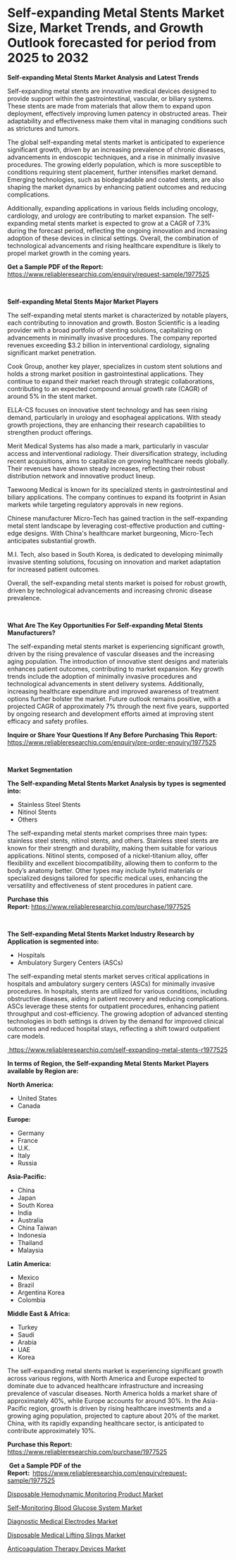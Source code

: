 <p><h1>Self-expanding Metal Stents Market Size, Market Trends, and Growth Outlook forecasted for period from 2025 to 2032</h1></p><p><strong>Self-expanding Metal Stents Market Analysis and Latest Trends</strong></p>
<p><p>Self-expanding metal stents are innovative medical devices designed to provide support within the gastrointestinal, vascular, or biliary systems. These stents are made from materials that allow them to expand upon deployment, effectively improving lumen patency in obstructed areas. Their adaptability and effectiveness make them vital in managing conditions such as strictures and tumors.</p><p>The global self-expanding metal stents market is anticipated to experience significant growth, driven by an increasing prevalence of chronic diseases, advancements in endoscopic techniques, and a rise in minimally invasive procedures. The growing elderly population, which is more susceptible to conditions requiring stent placement, further intensifies market demand. Emerging technologies, such as biodegradable and coated stents, are also shaping the market dynamics by enhancing patient outcomes and reducing complications.</p><p>Additionally, expanding applications in various fields including oncology, cardiology, and urology are contributing to market expansion. The self-expanding metal stents market is expected to grow at a CAGR of 7.3% during the forecast period, reflecting the ongoing innovation and increasing adoption of these devices in clinical settings. Overall, the combination of technological advancements and rising healthcare expenditure is likely to propel market growth in the coming years.</p></p>
<p><strong>Get a Sample PDF of the Report:&nbsp;</strong> <a href="https://www.reliableresearchiq.com/enquiry/request-sample/1977525?utm_campaign=1159&utm_medium=2&utm_source=Github&utm_content=ia&utm_term=05032025&utm_id=self-expanding-metal-stents">https://www.reliableresearchiq.com/enquiry/request-sample/1977525</a></p>
<p>&nbsp;</p>
<p><strong>Self-expanding Metal Stents Major Market Players</strong></p>
<p><p>The self-expanding metal stents market is characterized by notable players, each contributing to innovation and growth. Boston Scientific is a leading provider with a broad portfolio of stenting solutions, capitalizing on advancements in minimally invasive procedures. The company reported revenues exceeding $3.2 billion in interventional cardiology, signaling significant market penetration.</p><p>Cook Group, another key player, specializes in custom stent solutions and holds a strong market position in gastrointestinal applications. They continue to expand their market reach through strategic collaborations, contributing to an expected compound annual growth rate (CAGR) of around 5% in the stent market.</p><p>ELLA-CS focuses on innovative stent technology and has seen rising demand, particularly in urology and esophageal applications. With steady growth projections, they are enhancing their research capabilities to strengthen product offerings.</p><p>Merit Medical Systems has also made a mark, particularly in vascular access and interventional radiology. Their diversification strategy, including recent acquisitions, aims to capitalize on growing healthcare needs globally. Their revenues have shown steady increases, reflecting their robust distribution network and innovative product lineup.</p><p>Taewoong Medical is known for its specialized stents in gastrointestinal and biliary applications. The company continues to expand its footprint in Asian markets while targeting regulatory approvals in new regions.</p><p>Chinese manufacturer Micro-Tech has gained traction in the self-expanding metal stent landscape by leveraging cost-effective production and cutting-edge designs. With China's healthcare market burgeoning, Micro-Tech anticipates substantial growth.</p><p>M.I. Tech, also based in South Korea, is dedicated to developing minimally invasive stenting solutions, focusing on innovation and market adaptation for increased patient outcomes.</p><p>Overall, the self-expanding metal stents market is poised for robust growth, driven by technological advancements and increasing chronic disease prevalence.</p></p>
<p>&nbsp;</p>
<p><strong>What Are The Key Opportunities For Self-expanding Metal Stents Manufacturers?</strong></p>
<p><p>The self-expanding metal stents market is experiencing significant growth, driven by the rising prevalence of vascular diseases and the increasing aging population. The introduction of innovative stent designs and materials enhances patient outcomes, contributing to market expansion. Key growth trends include the adoption of minimally invasive procedures and technological advancements in stent delivery systems. Additionally, increasing healthcare expenditure and improved awareness of treatment options further bolster the market. Future outlook remains positive, with a projected CAGR of approximately 7% through the next five years, supported by ongoing research and development efforts aimed at improving stent efficacy and safety profiles.</p></p>
<p><strong>Inquire or Share Your Questions If Any Before Purchasing This Report:</strong> <a href="https://www.reliableresearchiq.com/enquiry/pre-order-enquiry/1977525?utm_campaign=1159&utm_medium=2&utm_source=Github&utm_content=ia&utm_term=05032025&utm_id=self-expanding-metal-stents">https://www.reliableresearchiq.com/enquiry/pre-order-enquiry/1977525</a></p>
<p>&nbsp;</p>
<p><strong>Market Segmentation</strong></p>
<p><strong>The Self-expanding Metal Stents Market Analysis by types is segmented into:</strong></p>
<p><ul><li>Stainless Steel Stents</li><li>Nitinol Stents</li><li>Others</li></ul></p>
<p><p>The self-expanding metal stents market comprises three main types: stainless steel stents, nitinol stents, and others. Stainless steel stents are known for their strength and durability, making them suitable for various applications. Nitinol stents, composed of a nickel-titanium alloy, offer flexibility and excellent biocompatibility, allowing them to conform to the body’s anatomy better. Other types may include hybrid materials or specialized designs tailored for specific medical uses, enhancing the versatility and effectiveness of stent procedures in patient care.</p></p>
<p><strong>Purchase this Report:&nbsp;</strong><a href="https://www.reliableresearchiq.com/purchase/1977525?utm_campaign=1159&utm_medium=2&utm_source=Github&utm_content=ia&utm_term=05032025&utm_id=self-expanding-metal-stents">https://www.reliableresearchiq.com/purchase/1977525</a></p>
<p>&nbsp;</p>
<p><strong>The Self-expanding Metal Stents Market Industry Research by Application is segmented into:</strong></p>
<p><ul><li>Hospitals</li><li>Ambulatory Surgery Centers (ASCs)</li></ul></p>
<p><p>The self-expanding metal stents market serves critical applications in hospitals and ambulatory surgery centers (ASCs) for minimally invasive procedures. In hospitals, stents are utilized for various conditions, including obstructive diseases, aiding in patient recovery and reducing complications. ASCs leverage these stents for outpatient procedures, enhancing patient throughput and cost-efficiency. The growing adoption of advanced stenting technologies in both settings is driven by the demand for improved clinical outcomes and reduced hospital stays, reflecting a shift toward outpatient care models.</p></p>
<p><a href="https://www.reliableresearchiq.com/self-expanding-metal-stents-r1977525?utm_campaign=1159&utm_medium=2&utm_source=Github&utm_content=ia&utm_term=05032025&utm_id=self-expanding-metal-stents">&nbsp;https://www.reliableresearchiq.com/self-expanding-metal-stents-r1977525</a></p>
<p><strong>In terms of Region, the Self-expanding Metal Stents Market Players available by Region are:</strong></p>
<p>
    <p> <strong> North America: </strong>
        <ul>
            <li>United States</li>
            <li>Canada</li>
        </ul>
        </p> 
    <p> <strong> Europe: </strong>
        <ul>
            <li>Germany</li>
            <li>France</li>
            <li>U.K.</li>
            <li>Italy</li>
            <li>Russia</li>
        </ul>
        </p> 
    <p> <strong> Asia-Pacific: </strong>
        <ul>
            <li>China</li>
            <li>Japan</li>
            <li>South Korea</li>
            <li>India</li>
            <li>Australia</li>
            <li>China Taiwan</li>
            <li>Indonesia</li>
            <li>Thailand</li>
            <li>Malaysia</li>
        </ul>
        </p> 
    <p> <strong> Latin America: </strong>
        <ul>
            <li>Mexico</li>
            <li>Brazil</li>
            <li>Argentina Korea</li>
            <li>Colombia</li>
        </ul>
        </p> 
    <p> <strong> Middle East & Africa: </strong>
        <ul>
            <li>Turkey</li>
            <li>Saudi</li>
            <li>Arabia</li>
            <li>UAE</li>
            <li>Korea</li>
        </ul>
    </p>
    </p>
<p><p>The self-expanding metal stents market is experiencing significant growth across various regions, with North America and Europe expected to dominate due to advanced healthcare infrastructure and increasing prevalence of vascular diseases. North America holds a market share of approximately 40%, while Europe accounts for around 30%. In the Asia-Pacific region, growth is driven by rising healthcare investments and a growing aging population, projected to capture about 20% of the market. China, with its rapidly expanding healthcare sector, is anticipated to contribute approximately 10%.</p></p>
<p><strong>Purchase this Report: </strong><a href="https://www.reliableresearchiq.com/purchase/1977525?utm_campaign=1159&utm_medium=2&utm_source=Github&utm_content=ia&utm_term=05032025&utm_id=self-expanding-metal-stents">https://www.reliableresearchiq.com/purchase/1977525</a></p>
<p>&nbsp;<strong>Get a Sample PDF of the Report:&nbsp;&nbsp;</strong><a href="https://www.reliableresearchiq.com/enquiry/request-sample/1977525?utm_campaign=1159&utm_medium=2&utm_source=Github&utm_content=ia&utm_term=05032025&utm_id=self-expanding-metal-stents">https://www.reliableresearchiq.com/enquiry/request-sample/1977525</a></p>
<p><strong></strong></p>
<p><p><a href="https://github.com/gorbaicodaro/Market-Research-Report-List-1/blob/main/disposable-hemodynamic-monitoring-product-market.md?utm_campaign=1159&utm_medium=2&utm_source=Github&utm_content=ia&utm_term=05032025&utm_id=self-expanding-metal-stents">Disposable Hemodynamic Monitoring Product Market</a></p><p><a href="https://github.com/rwanjamiul/Market-Research-Report-List-1/blob/main/self-monitoring-blood-glucose-system-market.md?utm_campaign=1159&utm_medium=2&utm_source=Github&utm_content=ia&utm_term=05032025&utm_id=self-expanding-metal-stents">Self-Monitoring Blood Glucose System Market</a></p><p><a href="https://github.com/edderkoliso1/Market-Research-Report-List-1/blob/main/diagnostic-medical-electrodes-market.md?utm_campaign=1159&utm_medium=2&utm_source=Github&utm_content=ia&utm_term=05032025&utm_id=self-expanding-metal-stents">Diagnostic Medical Electrodes Market</a></p><p><a href="https://github.com/tamerlgwilt/Market-Research-Report-List-1/blob/main/disposable-medical-lifting-slings-market.md?utm_campaign=1159&utm_medium=2&utm_source=Github&utm_content=ia&utm_term=05032025&utm_id=self-expanding-metal-stents">Disposable Medical Lifting Slings Market</a></p><p><a href="https://github.com/sarialahipff/Market-Research-Report-List-1/blob/main/anticoagulation-therapy-devices-market.md?utm_campaign=1159&utm_medium=2&utm_source=Github&utm_content=ia&utm_term=05032025&utm_id=self-expanding-metal-stents">Anticoagulation Therapy Devices Market</a></p></p>